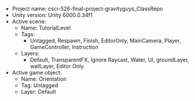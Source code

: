 <!-- UNITY CODE ASSIST INSTRUCTIONS START -->
- Project name: csci-526-final-project-gravityguys_ClassRepo
- Unity version: Unity 6000.0.34f1
- Active scene:
  - Name: TutorialLevel
  - Tags:
    - Untagged, Respawn, Finish, EditorOnly, MainCamera, Player, GameController, Instruction
  - Layers:
    - Default, TransparentFX, Ignore Raycast, Water, UI, groundLayer, wallLayer, Editor Only
- Active game object:
  - Name: Orientation
  - Tag: Untagged
  - Layer: Default
<!-- UNITY CODE ASSIST INSTRUCTIONS END -->